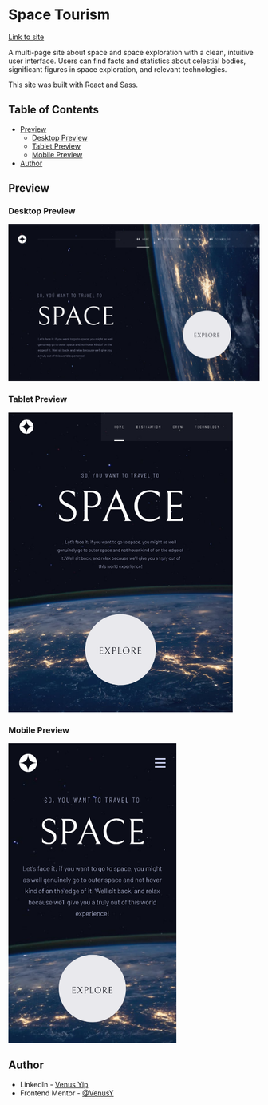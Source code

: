 # Space Tourism

[Link to site](venusy.github.io/space-tourism/)

A multi-page site about space and space exploration with a clean, intuitive 
user interface. Users can find facts and statistics about celestial bodies, 
significant figures in space exploration, and relevant technologies.

This site was built with React and Sass.

## Table of Contents

- [Preview](#preview)
  - [Desktop Preview](#desktop-preview)
  - [Tablet Preview](#tablet-preview)
  - [Mobile Preview](#mobile-preview)
- [Author](#author)

## Preview

### Desktop Preview
<img src="./assets/readme-images/desktop-preview.png" alt="Desktop preview" />

### Tablet Preview
<img style="width: auto;height: auto;max-height: 600px;" src="./assets/readme-images/tablet-preview.png" alt="Tablet preview" />

### Mobile Preview
<img style="width: auto;height: auto;max-height: 600px;" src="./assets/readme-images/mobile-preview.png" alt="Mobile preview" />

## Author

- LinkedIn - [Venus Yip](https://www.linkedin.com/in/venus-yip-869aa4217/)
- Frontend Mentor - [@VenusY](https://www.frontendmentor.io/profile/VenusY)
